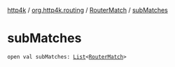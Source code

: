 [http4k](../../index.md) / [org.http4k.routing](../index.md) / [RouterMatch](index.md) / [subMatches](./sub-matches.md)

# subMatches

`open val subMatches: `[`List`](https://kotlinlang.org/api/latest/jvm/stdlib/kotlin.collections/-list/index.html)`<`[`RouterMatch`](index.md)`>`